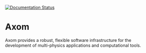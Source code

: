 [![Documentation Status](https://readthedocs.org/projects/axom/badge/?version=latest)](https://axom.readthedocs.io/en/latest/?badge=latest)

Axom
====

Axom provides a robust, flexible software infrastructure for the development of multi-physics applications and computational tools.

